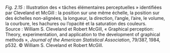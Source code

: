 *Fig. 2.15 :* Illustration des « tâches élémentaires perceptuelles » identifiées par Cleveland et McGill : la position sur une même échelle, la position sur des échelles non-alignées, la longueur, la direction, l’angle, l’aire, le volume, la courbure, les hachures ou l’opacité et la saturation des couleurs.  
Source : William S. Cleveland et Robert McGill, « Graphical perception: Theory, experimentation, and application to the development of graphical methods », *Journal of the American Statistical Association*, 79/387, 1984, p532. © William S. Cleveland et Robert McGill.